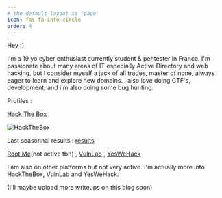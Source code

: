 ```yaml
---
# the default layout is 'page'
icon: fas fa-info-circle
order: 4
---
```


Hey :)

I'm a 19 yo cyber enthusiast currently student & pentester in France.
I'm passionate about many areas of IT especially Active Directory and web hacking, but I consider myself a jack of all trades, master of none, always eager to learn and explore new domains.
I also love doing CTF's, development, and i'm also doing some bug hunting.


Profiles :

[Hack The Box](https://app.hackthebox.com/profile/377742)

![HackTheBox](https://www.hackthebox.com/badge/image/377742)

Last seasonnal results : [results](https://labs.hackthebox.com/achievement/season/377742/4)

[Root Me](https://www.root-me.org/Ap4sh)(not active tbh)  ,
[VulnLab](https://www.vulnlab.com/)  ,
[YesWeHack](https://yeswehack.com/hunters/ap4sh)

I am also on other platforms but not very active. I'm actually more into HackTheBox, VulnLab and YesWeHack.

(I'll maybe upload more writeups on this blog soon)
